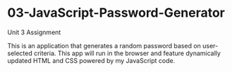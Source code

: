 # 03-JavaScript-Password-Generator
Unit 3 Assignment

This is an application that generates a random password based on user-selected criteria. This app will run in the browser and feature dynamically updated HTML and CSS powered by my JavaScript code.
